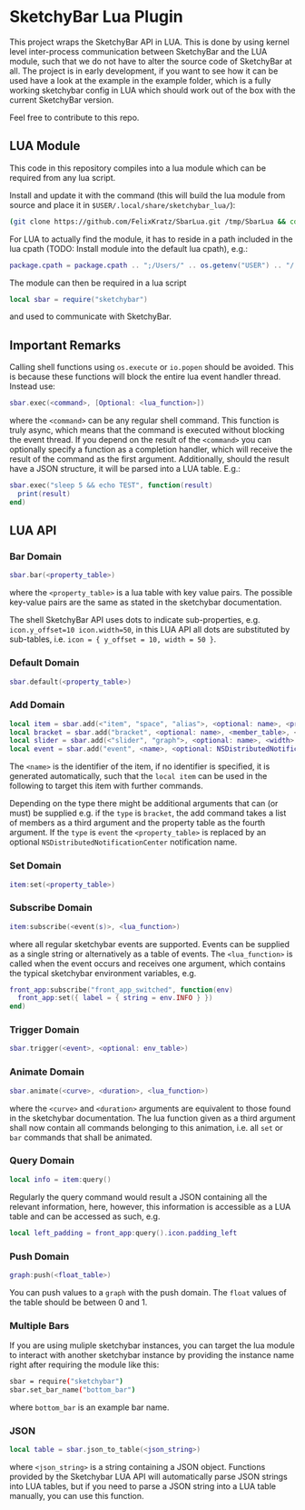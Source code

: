 # SketchyBar Lua Plugin
This project wraps the SketchyBar API in LUA. This is done by using kernel
level inter-process communication between SketchyBar and the LUA module, such
that we do not have to alter the source code of SketchyBar at all.
The project is in early development, if you want to see how it can be used have
a look at the example in the example folder, which is a fully working
sketchybar config in LUA which should work out of the box with the current
SketchyBar version.

Feel free to contribute to this repo.

## LUA Module
This code in this repository compiles into a lua module which can be
required from any lua script.

Install and update it with the command (this will build the lua module from
source and place it in `$USER/.local/share/sketchybar_lua/`):
```bash
(git clone https://github.com/FelixKratz/SbarLua.git /tmp/SbarLua && cd /tmp/SbarLua/ && make install && rm -rf /tmp/SbarLua/)
```

For LUA to actually find the module, it has to reside in a path included in the
lua cpath (TODO: Install module into the default lua cpath), e.g.:
```lua
package.cpath = package.cpath .. ";/Users/" .. os.getenv("USER") .. "/.local/share/sketchybar_lua/?.so"
```

The module can then be required in a lua script
```lua
local sbar = require("sketchybar")
```
and used to communicate with SketchyBar.

## Important Remarks
Calling shell functions using `os.execute` or `io.popen` should be avoided.
This is because these functions will block the entire lua event handler thread.
Instead use:
```lua
sbar.exec(<command>, [Optional: <lua_function>])
```
where the `<command>` can be any regular shell command. This function is truly
async, which means that the command is executed without blocking the event
thread. If you depend on the result of the `<command>` you can optionally
specify a function as a completion handler, which will receive the result of
the command as the first argument. Additionally, should the result have a JSON
structure, it will be parsed into a LUA table. E.g.:
```lua
sbar.exec("sleep 5 && echo TEST", function(result)
  print(result)
end)
```

## LUA API
### Bar Domain
```lua
sbar.bar(<property_table>)
```
where the `<property_table>` is a lua table with key value pairs. The possible
key-value pairs are the same as stated in the sketchybar documentation.

The shell SketchyBar API uses dots to indicate sub-properties, e.g.
`icon.y_offset=10 icon.width=50`, in this LUA API all dots are substituted by
sub-tables, i.e. `icon = { y_offset = 10, width = 50 }`.

### Default Domain
```lua
sbar.default(<property_table>)
```

### Add Domain
```lua
local item = sbar.add(<"item", "space", "alias">, <optional: name>, <property_table>)
local bracket = sbar.add("bracket", <optional: name>, <member_table>, <property_table>)
local slider = sbar.add(<"slider", "graph">, <optional: name>, <width>, <property_table>)
local event = sbar.add("event", <name>, <optional: NSDistributedNotification>)
```
The `<name>` is the identifier of the item, if no identifier is specified, it
is generated automatically,
such that the `local item` can be used in the following to target this
item with further commands.

Depending on the type there might be additional arguments that can (or must)
be supplied e.g. if the `type` is `bracket`, the add command takes a list of
members as a third argument and the property table as the fourth argument. If
the `type` is `event` the `<property_table>` is replaced by an optional `NSDistributedNotificationCenter` notification name.

### Set Domain
```lua
item:set(<property_table>)
```

### Subscribe Domain
```lua
item:subscribe(<event(s)>, <lua_function>)
```
where all regular sketchybar events are supported. Events can be supplied as a
single string or alternatively as a table of events. The `<lua_function>` is
called when the event occurs and receives one argument, which contains the
typical sketchybar environment variables, e.g. 
```lua
front_app:subscribe("front_app_switched", function(env)
  front_app:set({ label = { string = env.INFO } })
end)
```

### Trigger Domain

```lua
sbar.trigger(<event>, <optional: env_table>)
```

### Animate Domain
```lua
sbar.animate(<curve>, <duration>, <lua_function>)
```
where the `<curve>` and `<duration>` arguments are equivalent to those found in
the sketchybar documentation.
The lua function given as a third argument shall now contain all commands
belonging to this animation, i.e. all `set` or `bar` commands that shall be
animated.

### Query Domain
```lua
local info = item:query()
```
Regularly the query command would result a JSON containing all the relevant information, here, however, this information is accessible as a LUA table and can be accessed as such, e.g.
```lua
local left_padding = front_app:query().icon.padding_left
```

### Push Domain
```lua
graph:push(<float_table>)
```
You can push values to a `graph` with the push domain. The `float` values of
the table should be between 0 and 1.

### Multiple Bars
If you are using muliple sketchybar instances, you can target the lua module to
interact with another sketchybar instance by providing the instance name right
after requiring the module like this:
```bash
sbar = require("sketchybar")
sbar.set_bar_name("bottom_bar")
```
where `bottom_bar` is an example bar name.

### JSON
```lua
local table = sbar.json_to_table(<json_string>)
```
where `<json_string>` is a string containing a JSON object. Functions provided
by the Sketchybar LUA API will automatically parse JSON strings into LUA tables,
but if you need to parse a JSON string into a LUA table manually, you can use
this function.
